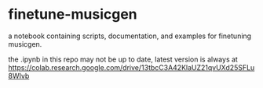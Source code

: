 # finetune-musicgen
a notebook containing scripts, documentation, and examples for finetuning musicgen.

the .ipynb in this repo may not be up to date, latest version is always at https://colab.research.google.com/drive/13tbcC3A42KlaUZ21qvUXd25SFLu8WIvb

